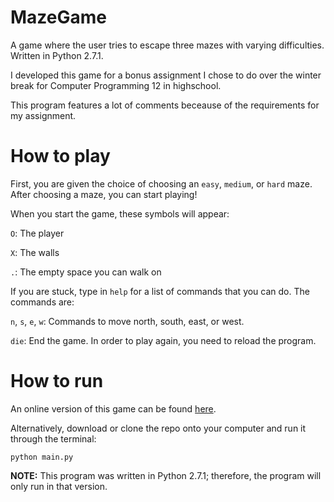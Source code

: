 # MazeGame
A game where the user tries to escape three mazes with varying difficulties. Written in Python 2.7.1.

I developed this game for a bonus assignment I chose to do over the winter break for Computer Programming 12 in highschool.

This program features a lot of comments beceause of the requirements for my assignment.

# How to play
First, you are given the choice of choosing an `easy`, `medium`, or `hard` maze. After choosing a maze, you can start playing!

When you start the game, these symbols will appear:

`O`: The player

`X`: The walls

`.`: The empty space you can walk on

If you are stuck, type in `help` for a list of commands that you can do. The commands are:

`n`, `s`, `e`, `w`: Commands to move north, south, east, or west.

`die`: End the game. In order to play again, you need to reload the program.


# How to run
An online version of this game can be found [here](https://repl.it/@Panchouchou/MazeGame).

Alternatively, download or clone the repo onto your computer and run it through the terminal:
```
python main.py
```
**NOTE:** This program was written in Python 2.7.1; therefore, the program will only run in that version.
